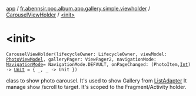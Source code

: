 [app](../../index.md) / [fr.abennsir.poc.album.app.gallery.simple.viewholder](../index.md) / [CarouselViewHolder](index.md) / [&lt;init&gt;](./-init-.md)

# &lt;init&gt;

`CarouselViewHolder(lifecycleOwner: LifecycleOwner, viewModel: `[`PhotoViewModel`](../../fr.abennsir.poc.album.app.gallery.simple.viewmodel/-photo-view-model/index.md)`, galleryPager: ViewPager2, navigationMode: `[`NavigationMode`](../../fr.abennsir.poc.album.app.gallery.data/-navigation-mode/index.md)` = NavigationMode.DEFAULT, onPageChanged: (PhotoItem, `[`Int`](https://kotlinlang.org/api/latest/jvm/stdlib/kotlin/-int/index.html)`) -> `[`Unit`](https://kotlinlang.org/api/latest/jvm/stdlib/kotlin/-unit/index.html)` = { _, _ -> Unit })`

class to show photo carousel. It's used to show Gallery from [ListAdapter](#)
It manage show /scroll to target.
It's scoped to the Fragment/Activity holder.


